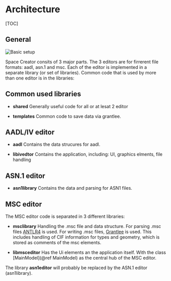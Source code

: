 # Architecture

[TOC]

## General

![Basic setup](architecture01.png)

Space Creator consits of 3 major parts. The 3 editors are for firrerent file formats: aadl, asn.1 and msc.
Each of the editor is implemented in a separate library (or set of libraries). Common code that is used by
more than one editor is in the libraries:

## Common used libraries

* **shared** Generally useful code for all or at lesat 2 editor

* **templates** Common code to save data via grantlee.


## AADL/IV editor

* **aadl** Contains the data strucures for aadl.

* **libivedtor** Contains the application, including: UI, graphics elments, file handling


## ASN.1 editor

* **asn1library** Contains the data and parsing for ASN1 files.


## MSC editor

The MSC editor code is separated in 3 different libraries:

* **msclibrary** Handling the .msc file and data structure. For parsing .msc files [ANTLR4](https://www.antlr.org) is used. For writing .msc files, [Grantlee](https://github.com/steveire/grantlee) is used.
This includes handling of CIF information for types and geometry, which is stored as comments of the msc elements.

* **libmsceditor** Has the Ui elements an the application itself. With the class [MainModel](@ref MainModel) as the
central hub of the MSC editor.

The library **asn1editor** will probably be replaced by the ASN.1 editor (asn1library).
